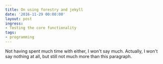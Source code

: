 ```yaml
---
title: On using forestry and jekyll
date: '2016-11-29 00:00:00'
layout: post
ingress:
- Testing the core functionality
tags:
- programming
---
```

Not having spent much time with either, I won't say much. Actually, I won't say nothing at all, but still not much more than this paragraph.
